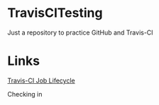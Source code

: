 # TravisCITesting

Just a repository to practice GitHub and Travis-CI

# Links

[Travis-CI Job Lifecycle](https://docs.travis-ci.com/user/job-lifecycle/)

Checking in